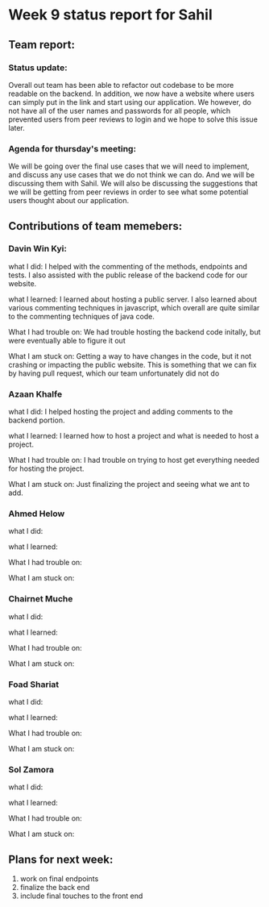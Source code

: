 # Week 9 status report for Sahil

## Team report:
### Status update:
Overall out team has been able to refactor out codebase to be more readable on the backend. In addition, we now have a website where users can simply
put in the link and start using our application. We however, do not have all
of the user names and passwords for all people, which prevented users from
peer reviews to login and we hope to solve this issue later.


### Agenda for thursday's meeting:
We will be going over the final use cases that we will need to implement, and discuss any use cases that we do not think we can do. And we will be discussing them with Sahil. We will also be discussing the suggestions that we will be getting from peer reviews in order to see what some potential users thought about our application.

## Contributions of team memebers:

### Davin Win Kyi:

what I did:
I helped with the commenting of the methods, endpoints and tests.
I also assisted with the public release of the backend code for our website.

what I learned:
I learned about hosting a public server. I also learned about various commenting techniques in javascript, which overall are quite similar to the commenting techniques of java code.

What I had trouble on:
We had trouble hosting the backend code initally, but were eventually
able to figure it out

What I am stuck on:
Getting a way to have changes in the code, but it not crashing or impacting the public website. This is something that we can fix by having pull request, which our team unfortunately did not do


### Azaan Khalfe
what I did:
I helped hosting the project and adding comments to the backend portion.

what I learned:
I learned how to host a project and what is needed to host a project.


What I had trouble on:
I had trouble on trying to host get everything needed for hosting the project.

What I am stuck on:
Just finalizing the project and seeing what we ant to add.


### Ahmed Helow
what I did:


what I learned:


What I had trouble on:



What I am stuck on:



### Chairnet Muche
what I did:


what I learned:


What I had trouble on:


What I am stuck on:



### Foad Shariat
what I did:


what I learned:

What I had trouble on:


What I am stuck on:


### Sol Zamora
what I did:

what I learned:


What I had trouble on:

What I am stuck on:



## Plans for next week:
1. work on final endpoints
2. finalize the back end
3. include final touches to the front end
